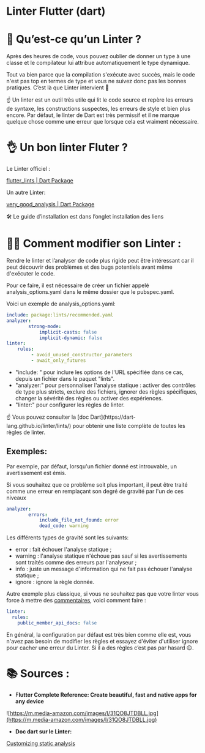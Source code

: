 # Linter Flutter (dart)

# 🤔 Qu’est-ce qu’un Linter ?

Après des heures de code, vous pouvez oublier de donner un type à une classe et le compilateur lui attribue automatiquement le type dynamique.

Tout va bien parce que la compilation s'exécute avec succès, mais le code n'est pas top en termes de type et vous ne suivez donc pas les bonnes pratiques. C’est là que Linter intervient 🙏

<aside>
☝ Un linter est un outil très utile qui lit le code source et repère les erreurs de syntaxe, les constructions suspectes, les erreurs de style et bien plus encore. Par défaut, le linter de Dart est très permissif et il ne marque quelque chose comme une erreur que lorsque cela est vraiment nécessaire.

</aside>

# 👌 Un bon linter Fluter ?

Le Linter officiel :

[flutter_lints | Dart Package](https://pub.dev/packages/flutter_lints)

Un autre Linter:

[very_good_analysis | Dart Package](http://pub.dev/packages/very_good_analysis)

<aside>
🛠 Le guide d’installation est dans l’onglet installation des liens

</aside>

# 🧑‍💻 Comment modifier son Linter :

Rendre le linter et l’analyser de code plus rigide peut être intéressant car il peut découvrir des problèmes et des bugs potentiels avant même d'exécuter le code.

Pour ce faire, il est nécessaire de créer un fichier appelé analysis_options.yaml dans le même dossier que le pubspec.yaml.

Voici un exemple de analysis_options.yaml:

```yaml
include: package:lints/recommended.yaml
analyzer:
        strong-mode:
            implicit-casts: false
            implicit-dynamic: false
linter:
    rules:
         - avoid_unused_constructor_parameters
         - await_only_futures
```

- "include: " pour inclure les options de l'URL spécifiée dans ce cas, depuis un fichier dans le paquet "lints".
- "analyzer:" pour personnaliser l'analyse statique : activer des contrôles de type plus stricts, exclure des fichiers, ignorer des règles spécifiques, changer la sévérité des règles ou activer des expériences.
- "linter:" pour configurer les règles de linter.

<aside>
☝ Vous pouvez consulter la [doc Dart](https://dart-lang.github.io/linter/lints/) pour obtenir une liste complète de toutes les règles de linter.

</aside>

## Exemples:

Par exemple, par défaut, lorsqu'un fichier donné est introuvable, un avertissement est émis.

Si vous souhaitez que ce problème soit plus important, il peut être traité comme une erreur en remplaçant son degré de gravité par l'un de ces niveaux 

```yaml
analyzer:
        errors:
            include_file_not_found: error
            dead_code: warning
```

Les différents types de gravité sont les suivants:

- error : fait échouer l'analyse statique ;
- warning : l'analyse statique n'échoue pas sauf si les avertissements sont traités comme des erreurs par l'analyseur ;
- info : juste un message d'information qui ne fait pas échouer l'analyse statique ;
- ignore : ignore la règle donnée.

Autre exemple plus classique, si vous ne souhaitez pas que votre linter vous force à mettre des [commentaires](https://www.notion.so/Les-commentaires-c8c345854b0940bab20e30f8a2b9fddc), voici comment faire :

```yaml
linter:
  rules:
    public_member_api_docs: false
```

En général, la configuration par défaut est très bien comme elle est, vous n'avez pas besoin de modifier les règles et essayez d'éviter d'utiliser ignore pour cacher une erreur du Linter. Si il a des règles c’est pas par hasard 😉.

# 📚 Sources :

- F**lutter Complete Reference: Create beautiful, fast and native apps for any device**

![https://m.media-amazon.com/images/I/31QO8JTDBLL.jpg](https://m.media-amazon.com/images/I/31QO8JTDBLL.jpg)

- **Doc dart sur le Linter:**

[Customizing static analysis](https://dart.dev/guides/language/analysis-options#enabling-linter-rules)